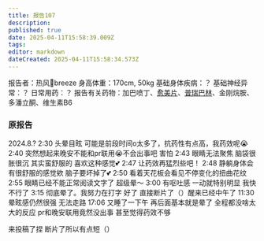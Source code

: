 ```yaml
---
title: 报告107
description: 
published: true
date: 2025-04-11T15:58:39.009Z
tags: 
editor: markdown
dateCreated: 2025-04-11T15:58:34.573Z
---
```


﻿报告者：热风🍥breeze
身高体重：170cm, 50kg
基础身体疾病：？
基础神经异常：？
日常用药：？
报告有关药物：加巴喷丁、[愈美片](/%E5%A4%8D%E6%96%B9%E7%B3%BB%E5%88%97/#%E6%84%88%E7%BE%8E)、[普瑞巴林](/PR80/)、金刚烷胺、多潘立酮、维生素B6

### 原报告
2024.8.?
2:30 头晕目眩  可能是前段时间o太多了，抗药性有点高，我药效呢😭
2:40 突然想起来晚安不能和pr联用😭不会出事吧 害怕
2:43 眼睛无法聚焦 脑袋很胀很沉 其实蛮舒服的 喜欢这种感觉💕
2:47 让药效再猛烈些吧！
2:48 静躺身体会有很舒服的感觉欸  脑子要坏掉了💕
2:50 看着天花板会看见不停变化的扭曲花纹
2:55 眼睛已经不能正常阅读文字了 超级晕～
3:00 有呕吐感 一动就特别明显 我快不行了
3:15 彻底晕了。我努力在打字
好了 直接断片了（）醒来已经中午了
11:30 晕眩感仍然很强  无法走路
17:06 又睡了一下午
再后面基本就是晕了 全程都没啥太大的反应
pr和晚安联用竟然没出事 甚至觉得药效不够

来投稿了捏
断片了所以有点短（）
